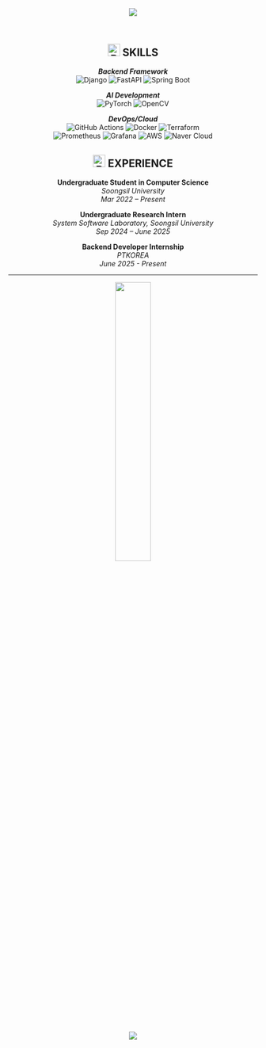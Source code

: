 <header>
  <div align="center">
    <img src="https://capsule-render.vercel.app/api?type=waving&height=300&color=gradient&customColorList=4&text=UIJONG%20YANG&fontAlign=39&textBg=false">
  </div>
</header>

<div align="center">
  
  <h2>
    <img src="https://raw.githubusercontent.com/Tarikul-Islam-Anik/Animated-Fluent-Emojis/master/Emojis/Hand%20gestures/Backhand%20Index%20Pointing%20Down%20Light%20Skin%20Tone.png" alt="Backhand Index Pointing Down Light Skin Tone" width="25" height="25" /> SKILLS
  </h2>

  <div align="center">
    
_**Backend Framework**_  
![Django](https://img.shields.io/badge/Django-092E20?style=flat-square&logo=django&logoColor=white)
![FastAPI](https://img.shields.io/badge/FastAPI-009688?style=flat-square&logo=fastapi&logoColor=white)
![Spring Boot](https://img.shields.io/badge/Spring%20Boot-6DB33F?style=flat-square&logo=spring-boot&logoColor=white)

_**AI Development**_  
![PyTorch](https://img.shields.io/badge/PyTorch-EE4C2C?style=flat-square&logo=pytorch&logoColor=white)
![OpenCV](https://img.shields.io/badge/OpenCV-5C3EE8?style=flat-square&logo=opencv&logoColor=white)

_**DevOps/Cloud**_  
![GitHub Actions](https://img.shields.io/badge/GitHub%20Actions-2088FF?style=flat-square&logo=githubactions&logoColor=white)
![Docker](https://img.shields.io/badge/Docker-2496ED?style=flat-square&logo=docker&logoColor=white)
![Terraform](https://img.shields.io/badge/Terraform-623CE4?style=flat-square&logo=terraform&logoColor=white)
<br>
![Prometheus](https://img.shields.io/badge/Prometheus-E6522C?style=flat-square&logo=prometheus&logoColor=white)
![Grafana](https://img.shields.io/badge/Grafana-F46800?style=flat-square&logo=grafana&logoColor=white)
![AWS](https://img.shields.io/badge/AWS-232F3E?style=flat-square&logo=amazonaws&logoColor=white)
![Naver Cloud](https://img.shields.io/badge/Naver%20Cloud-03C75A?style=flat-square&logo=naver&logoColor=white)

  </div>
  
  <h2>
    <img src="https://raw.githubusercontent.com/Tarikul-Islam-Anik/Animated-Fluent-Emojis/master/Emojis/Hand%20gestures/Backhand%20Index%20Pointing%20Down%20Light%20Skin%20Tone.png" alt="Backhand Index Pointing Down Light Skin Tone" width="25" height="25" /> EXPERIENCE
  </h2>
  
  <div align="center">

**Undergraduate Student in Computer Science**  
_Soongsil University_  
_Mar 2022 – Present_

**Undergraduate Research Intern**  
_System Software Laboratory, Soongsil University_  
_Sep 2024 – June 2025_

**Backend Developer Internship**  
_PTKOREA_  
_June 2025 - Present_

  </div>

  <hr>
  <p>
    <a href="https://github.com/anuraghazra/github-readme-stats">
        <img src="https://github-readme-stats.vercel.app/api/top-langs/?username=Scanf-s&layout=donut&show_icons=true&theme=material-palenight&hide_border=true&bg_color=20232a&icon_color=58A6FF&text_color=fff&title_color=58A6FF&count_private=true&exclude_repo=XV6&hide=HTML,C,Javascript,CSS,Makefile,jupyter%20notebook" width=38% />
    </a>
  </p>
  
  <br>
  <img src="https://capsule-render.vercel.app/api?type=waving&color=gradient&customColorList=4&height=120&animation=fadeIn&section=footer&fontAlign=70">
</div>

